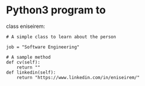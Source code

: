 # Python3 program to

class eniseirem: 
     
    # A simple class to learn about the person

    job = "Software Engineering"
 
    # A sample method  
    def cv(self): 
        return ""
    def linkedin(self):
        return "https://www.linkedin.com/in/eniseirem/"
